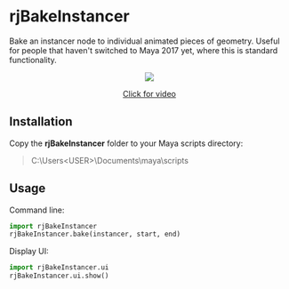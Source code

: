 # rjBakeInstancer
Bake an instancer node to individual animated pieces of geometry. Useful for people that haven't switched to Maya 2017 yet, where this is standard functionality.

<p align="center"><img src="https://github.com/robertjoosten/rjBakeInstancer/blob/master/README.gif"></p>
<a href="https://vimeo.com/188421440" target="_blank"><p align="center">Click for video</p></a>

## Installation
Copy the **rjBakeInstancer** folder to your Maya scripts directory:
> C:\Users\<USER>\Documents\maya\scripts

## Usage
Command line:
```python
import rjBakeInstancer
rjBakeInstancer.bake(instancer, start, end)
```

Display UI:
```python
import rjBakeInstancer.ui
rjBakeInstancer.ui.show()
```

